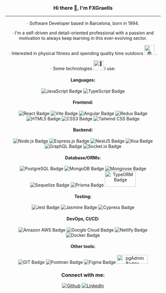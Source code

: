 <!-- ### Hi there 👋 -->

<!--
**Graells/Graells** is a ✨ _special_ ✨ repository because its `README.md` (this file) appears on your GitHub profile.

Here are some ideas to get you started:

- 🔭 I’m currently working on ...
- 🌱 I’m currently learning ...
- 👯 I’m looking to collaborate on ...
- 🤔 I’m looking for help with ...
- 💬 Ask me about ...
- 📫 How to reach me: ...
- 😄 Pronouns: ...
- ⚡ Fun fact: ...
-->
<!-- <img src="https://github.com/Graells.png" alt="GitHub Avatar" style="border-radius: 50%; width: 100px; height: 100px; position: absolute; right: 0; top: 0; margin: 0;"> -->


<div align="center">
  <h3>
  Hi there 👋, I'm FXGraells
  </strong>
  </h3>

----
<div align="center">
<p>· Software Developer based in Barcelona,  born in 1994.</p>

<p>· I'm a self-driven and detail-oriented professional with a passion and motivation to always keep learning in this ever-evolving sector.</p>

<p>· Interested in physical fitness and spending quality time outdoors
<picture>
<source srcset="https://fonts.gstatic.com/s/e/notoemoji/latest/1f60e/512.webp" type="image/webp">
<img src="https://fonts.gstatic.com/s/e/notoemoji/latest/1f60e/512.gif" alt="😎" width="32" height="32">
</picture>
.
</p>

<p>
· Some technologies 
<picture>
  <source srcset="https://fonts.gstatic.com/s/e/notoemoji/latest/1f9be/512.webp" type="image/webp">
  <img src="https://fonts.gstatic.com/s/e/notoemoji/latest/1f9be/512.gif" alt="🦾" width="32" height="32">
</picture> 
I use:
</p>

<h4>Languages:</h4>
<img alt="JavaScript Badge" src="https://img.shields.io/badge/JavaScript-323330?style=for-the-badge&logo=javascript&logoColor=F7DF1E">
<img alt="TypeScript Badge" src="https://img.shields.io/badge/TypeScript-007ACC?style=for-the-badge&logo=typescript&logoColor=white">

<h4>Frontend:</h4>
<img alt="React Badge" src="https://img.shields.io/badge/React-20232A?style=for-the-badge&logo=react&logoColor=61DAFB">
<img alt="Vite Badge" src="https://img.shields.io/badge/Vite-B73BFE?style=for-the-badge&logo=vite&logoColor=FFD62E">
<img alt="Angular Badge" src="https://img.shields.io/badge/Angular-DD0031?style=for-the-badge&logo=angular&logoColor=white">
<img alt="Redux Badge" src="https://img.shields.io/badge/Redux-593D88?style=for-the-badge&logo=redux&logoColor=white">
<img alt="HTML5 Badge" src="https://img.shields.io/badge/HTML5-E34F26?style=for-the-badge&logo=html5&logoColor=white">
<img alt="CSS3 Badge" src="https://img.shields.io/badge/CSS3-1572B6?style=for-the-badge&logo=css3&logoColor=white">
<img alt="Tailwind CSS Badge" src="https://img.shields.io/badge/Tailwind_CSS-38B2AC?style=for-the-badge&logo=tailwind-css&logoColor=white">

<h4>Backend:</h4>
<img alt="Node.js Badge" src="https://img.shields.io/badge/Node%20js-339933?style=for-the-badge&logo=nodedotjs&logoColor=white">
<img alt="Express.js Badge" src="https://img.shields.io/badge/Express%20js-000000?style=for-the-badge&logo=express&logoColor=white">
<img alt="NestJS Badge" src="https://img.shields.io/badge/nestjs-E0234E?style=for-the-badge&logo=nestjs&logoColor=white">
<img alt="Koa Badge" src="https://img.shields.io/badge/koa-eaeaea?style=for-the-badge&logo=koa&logoColor=black">
<img alt="GraphQL Badge" src="https://img.shields.io/badge/GraphQl-E10098?style=for-the-badge&logo=graphql&logoColor=white">
<img alt="Socket.io Badge" src="https://img.shields.io/badge/Socket.io-010101?&style=for-the-badge&logo=Socket.io&logoColor=white">

<h4>Database/ORMs:</h4>
<img alt="PostgreSQL Badge" src="https://img.shields.io/badge/PostgreSQL-316192?style=for-the-badge&logo=postgresql&logoColor=white">
<img alt="MongoDB Badge" src="https://img.shields.io/badge/MongoDB-4EA94B?style=for-the-badge&logo=mongodb&logoColor=white">
<img alt="Mongoose Badge" src="https://img.shields.io/badge/Mongoose-800?logo=mongoose&logoColor=fff&style=for-the-badge">
<img alt="Sequelize Badge" src="https://img.shields.io/badge/Sequelize-52B0E7?style=for-the-badge&logo=Sequelize&logoColor=white">
<img alt="Prisma Badge" src="https://img.shields.io/badge/prisma-0c3249?style=for-the-badge&logo=prisma&logoColor=white">
<img alt="TypeORM Badge" src="https://user-images.githubusercontent.com/30929568/112730670-de09a480-8f58-11eb-9875-0d9ebb87fbd6.png" width="100" height="50">

<h4>Testing:</h4>
<img alt="Jest Badge" src="https://img.shields.io/badge/Jest-C21325?style=for-the-badge&logo=jest&logoColor=white">
<img alt="Jasmine Badge" src="https://img.shields.io/badge/Jasmine-8A4182?style=for-the-badge&logo=Jasmine&logoColor=white">
<img alt="Cypress Badge" src="https://img.shields.io/badge/Cypress-17202C?style=for-the-badge&logo=cypress&logoColor=white">

<h4>DevOps, CI/CD:</h4>
<img alt="Amazon AWS Badge" src="https://img.shields.io/badge/Amazon%20AWS-232F3E?logo=amazonaws&logoColor=fff&style=for-the-badge">
<img alt="Google Cloud Badge" src="https://img.shields.io/badge/Google%20Cloud-4285F4?logo=googlecloud&logoColor=fff&style=for-the-badge">
<img alt="Netlify Badge" src="https://img.shields.io/badge/Netlify-00C7B7?logo=netlify&logoColor=fff&style=for-the-badge">
<img alt="Docker Badge" src="https://img.shields.io/badge/Docker-2496ED?logo=docker&logoColor=fff&style=for-the-badge">

<h4>Other tools:</h4>
<img alt="GIT Badge" src="https://img.shields.io/badge/GIT-E44C30?style=for-the-badge&logo=git&logoColor=white">
<img alt="Postman Badge" src="https://img.shields.io/badge/Postman-FF6C37?style=for-the-badge&logo=Postman&logoColor=white">
<img alt="Figma Badge" src="https://img.shields.io/badge/Figma-F24E1E?style=for-the-badge&logo=figma&logoColor=white">
<img alt="pgAdmin Badge" src="https://cupscoffee.s3.eu-west-3.amazonaws.com/pgAdmin.png" width="100" height="29">

<h3>Connect with me:</h3>
<p>
  <a href="https://github.com/Graells" target="_blank"><img alt="Github" src="https://img.shields.io/badge/GitHub-%2312100E.svg?&style=for-the-badge&logo=Github&logoColor=white" /></a> 
  <a href="https://www.linkedin.com/in/xavier-graells/" target="_blank"><img alt="LinkedIn" src="https://img.shields.io/badge/linkedin-%230077B5.svg?&style=for-the-badge&logo=linkedin&logoColor=white" /></a> 
</p>
</div>

<!-- <img src="https://hits.seeyoufarm.com/api/count/incr/badge.svg?url=https%3A%2F%2Fgithub.com%2FGraells1212%2Fhit-counter" alt="Profile Hit Counter"> -->

<!-- 
-------
<p>Badges source:</p>
<ul>
  <li><a href="https://github.com/alexandresanlim/Badges4-README.md-Profile">Badges4-README.md-Profile</a></li>
  <li><a href="https://badges.pages.dev/">Simple Badges</a></li>
</ul>
-->
